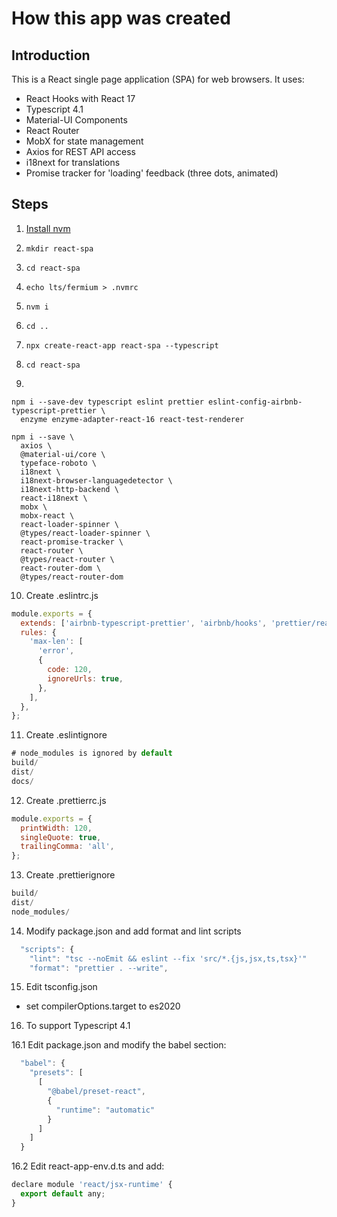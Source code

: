 # How this app was created

## Introduction

This is a React single page application (SPA) for web browsers. It uses:

- React Hooks with React 17
- Typescript 4.1
- Material-UI Components
- React Router
- MobX for state management
- Axios for REST API access
- i18next for translations
- Promise tracker for 'loading' feedback (three dots, animated)

## Steps

1. [Install nvm](https://heynode.com/tutorial/install-nodejs-locally-nvm)
2. `mkdir react-spa`
3. `cd react-spa`
4. `echo lts/fermium > .nvmrc`
5. `nvm i`
6. `cd ..`
7. `npx create-react-app react-spa --typescript`

8. `cd react-spa`

9.

```shell
npm i --save-dev typescript eslint prettier eslint-config-airbnb-typescript-prettier \
  enzyme enzyme-adapter-react-16 react-test-renderer

npm i --save \
  axios \
  @material-ui/core \
  typeface-roboto \
  i18next \
  i18next-browser-languagedetector \
  i18next-http-backend \
  react-i18next \
  mobx \
  mobx-react \
  react-loader-spinner \
  @types/react-loader-spinner \
  react-promise-tracker \
  react-router \
  @types/react-router \
  react-router-dom \
  @types/react-router-dom
```

10. Create .eslintrc.js

```js
module.exports = {
  extends: ['airbnb-typescript-prettier', 'airbnb/hooks', 'prettier/react', 'react-app/jest'],
  rules: {
    'max-len': [
      'error',
      {
        code: 120,
        ignoreUrls: true,
      },
    ],
  },
};
```

11. Create .eslintignore

```js
# node_modules is ignored by default
build/
dist/
docs/
```

12. Create .prettierrc.js

```js
module.exports = {
  printWidth: 120,
  singleQuote: true,
  trailingComma: 'all',
};
```

13. Create .prettierignore

```js
build/
dist/
node_modules/
```

14. Modify package.json and add format and lint scripts

```js
  "scripts": {
    "lint": "tsc --noEmit && eslint --fix 'src/*.{js,jsx,ts,tsx}'"
    "format": "prettier . --write",
```

15. Edit tsconfig.json

- set compilerOptions.target to es2020

16. To support Typescript 4.1

16.1 Edit package.json and modify the babel section:

```js
  "babel": {
    "presets": [
      [
        "@babel/preset-react",
        {
          "runtime": "automatic"
        }
      ]
    ]
  }
```

16.2 Edit react-app-env.d.ts and add:

```js
declare module 'react/jsx-runtime' {
  export default any;
}
```
